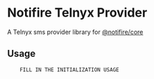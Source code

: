 # Notifire Telnyx Provider

A Telnyx sms provider library for [@notifire/core](https://github.com/notifirehq/notifire)

## Usage

```javascript
    FILL IN THE INITIALIZATION USAGE
```
